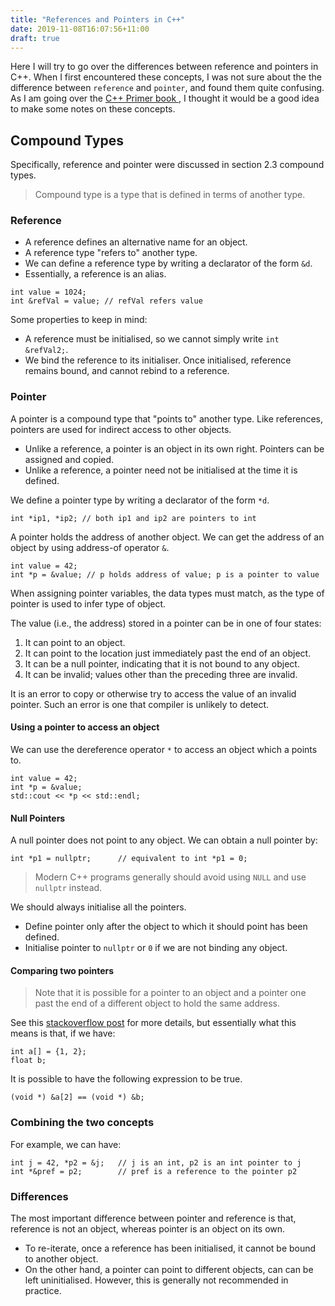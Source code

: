 ```yaml
---
title: "References and Pointers in C++"
date: 2019-11-08T16:07:56+11:00
draft: true
---
```


Here I will try to go over the differences between reference and pointers in C++. When I first encountered these concepts, I was not sure about the the difference between `reference` and `pointer`, and found them quite confusing. As I am going over the [C++ Primer book ](https://www.goodreads.com/book/show/768080.C_Primer), I thought it would be a good idea to make some notes on these concepts.

## Compound Types
Specifically, reference and pointer were discussed in section 2.3 compound types.

> Compound type is a type that is defined in terms of another type.

### Reference

* A reference defines an alternative name for an object.
* A reference type "refers to" another type.
* We can define a reference type by writing a declarator of the form `&d`.
* Essentially, a reference is an alias.

```
int value = 1024;
int &refVal = value; // refVal refers value
```

Some properties to keep in mind:
* A reference must be initialised, so we cannot simply write `int &refVal2;`.
* We bind the reference to its initialiser. Once initialised, reference remains bound, and cannot rebind to a reference.

### Pointer
A pointer is a compound type that "points to" another type. Like references, pointers are used for indirect access to other objects.

* Unlike a reference, a pointer is an object in its own right. Pointers can be assigned and copied.
* Unlike a reference, a pointer need not be initialised at the time it is defined.

We define a pointer type by writing a declarator of the form `*d`.
```
int *ip1, *ip2; // both ip1 and ip2 are pointers to int
```

A pointer holds the address of another object. We can get the address of an object by using address-of operator `&`.
```
int value = 42;
int *p = &value; // p holds address of value; p is a pointer to value
```

When assigning pointer variables, the data types must match, as the type of pointer is used to infer type of object.

The value (i.e., the address) stored in a pointer can be in one of four states:
1. It can point to an object.
2. It can point to the location just immediately past the end of an object.
3. It can be a null pointer, indicating that it is not bound to any object.
4. It can be invalid; values other than the preceding three are invalid.

It is an error to copy or otherwise try to access the value of an invalid pointer. Such an error is one that compiler is unlikely to detect.

#### Using a pointer to access an object

We can use the dereference operator `*` to access an object which a points to.

```
int value = 42;
int *p = &value;
std::cout << *p << std::endl;
```

#### Null Pointers
A null pointer does not point to any object. We can obtain a null pointer by:

```
int *p1 = nullptr;      // equivalent to int *p1 = 0;
```

> Modern C++ programs generally should avoid using `NULL` and use `nullptr` instead.

We should always initialise all the pointers.

* Define pointer only after the object to which it should point has been defined.
* Initialise pointer to `nullptr` or `0` if we are not binding any object.

#### Comparing two pointers
> Note that it is possible for a pointer to an object and a pointer one past the end of a different object to hold the same address.

See this [stackoverflow post](https://stackoverflow.com/questions/21850108/what-is-pointer-past-the-end-of-an-object-means) for more details, but essentially what this means is that, if we have:

```
int a[] = {1, 2};
float b;
```

It is possible to have the following expression to be true.

```
(void *) &a[2] == (void *) &b;
```



### Combining the two concepts

For example, we can have:

```
int j = 42, *p2 = &j;   // j is an int, p2 is an int pointer to j
int *&pref = p2;        // pref is a reference to the pointer p2
```

### Differences

The most important difference between pointer and reference is that, reference is not an object, whereas pointer is an object on its own.

* To re-iterate, once a reference has been initialised, it cannot be bound to another object.
* On the other hand, a pointer can point to different objects, can can be left uninitialised. However, this is generally not recommended in practice.
